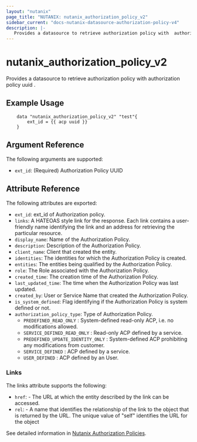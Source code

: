 ```yaml
---
layout: "nutanix"
page_title: "NUTANIX: nutanix_authorization_policy_v2"
sidebar_current: "docs-nutanix-datasource-authorization-policy-v4"
description: |-
   Provides a datasource to retrieve authorization policy with  authorization policy uuid .
---
```

# nutanix_authorization_policy_v2

Provides a datasource to retrieve authorization policy with  authorization policy uuid .

## Example Usage

```hcl
    data "nutanix_authorization_policy_v2" "test"{
        ext_id = {{ acp uuid }}
    }

```

## Argument Reference

The following arguments are supported:

* `ext_id`: (Required) Authorization Policy UUID

## Attribute Reference

The following attributes are exported:
* `ext_id`: ext_id of Authorization policy.
* `links`: A HATEOAS style link for the response. Each link contains a user-friendly name identifying the link and an address for retrieving the particular resource.
* `display_name`: Name of the Authorization Policy.
* `description`: Description of the Authorization Policy.
* `client_name`: Client that created the entity.
* `identities`: The identities for which the Authorization Policy is created.
* `entities`: The entities being qualified by the Authorization Policy.
* `role`: The Role associated with the Authorization Policy.
* `created_time`: The creation time of the Authorization Policy.
* `last_updated_time`: The time when the Authorization Policy was last updated.
* `created_by`: User or Service Name that created the Authorization Policy.
* `is_system_defined`: Flag identifying if the Authorization Policy is system defined or not.
* `authorization_policy_type`: Type of Authorization Policy.
    * `PREDEFINED_READ_ONLY` : System-defined read-only ACP, i.e. no modifications allowed.
    * `SERVICE_DEFINED_READ_ONLY` : Read-only ACP defined by a service.
    * `PREDEFINED_UPDATE_IDENTITY_ONLY` : System-defined ACP prohibiting any modifications from customer.
    * `SERVICE_DEFINED` : ACP defined by a service.
    * `USER_DEFINED` : ACP defined by an User.


### Links

The links attribute supports the following:

* `href`: - The URL at which the entity described by the link can be accessed.
* `rel`: - A name that identifies the relationship of the link to the object that is returned by the URL. The unique value of "self" identifies the URL for the object


See detailed information in [Nutanix Authorization Policies](https://developers.nutanix.com/api-reference?namespace=iam&version=v4.0.b1).
